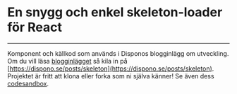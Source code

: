 # En snygg och enkel skeleton-loader för React

---

Komponent och källkod som används i Disponos blogginlägg om utveckling. Om du vill läsa [blogginlägget](https://dispono.se/posts/skeleton) så kila in på [https://dispono.se/posts/skeleton](https://dispono.se/posts/skeleton). Projektet är fritt att klona eller forka som ni själva känner! Se även dess [codesandbox](https://codesandbox.io/s/react-skeleton-loader-fieq9).